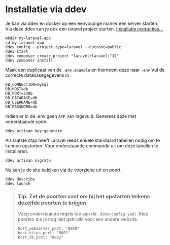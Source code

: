 # Installatie via ddev

Je kan via ddev en docker op een eenvoudige manier een server starten. Via deze ddev kan je ook een laravel project starten. [Installatie instructies...](https://ddev.readthedocs.io/en/latest/users/quickstart/#laravel)

``` shell
mkdir my-laravel-app
cd my-laravel-app
ddev config --project-type=laravel --docroot=public
ddev start
ddev composer create-project "laravel/laravel:^12"
ddev composer install
```
Maak een duplicaat van de `.env.example` en hiernoem deze naar `.env`
Vul de correcte databasegegevens in :

``` .env
DB_CONNECTION=mysql
DB_HOST=db
DB_PORT=3306
DB_DATABASE=db
DB_USERNAME=db
DB_PASSWORD=db
```

Indien er in de .env geen `APP_KEY` ingevuld. Genereer deze met onderstaande code.

``` shell
ddev artisan key:generate
```

Als laatste stap heeft Laravel reeds enkele standaard tabellen nodig om te kunnen opstarten. Voor onderstaande commando uit om deze tabellen te installeren.

``` shell
ddev artisan migrate
```

Nu kan je de site bekijken via de voorziene url en poort.

``` shell
ddev describe
ddev launch
```

> ### Tip: Zet de poorten vast om bij het opstarten telkens dezelfde poorten te krijgen
> Voeg onderstaande regels toe aan de `.ddev/config.yaml`. Kies poorten die je nog niet gebruikt voor een andere website.
> ```
> host_webserver_port: "8000"
> host_https_port: "8001"
> host_db_port: "8002"
> ```

